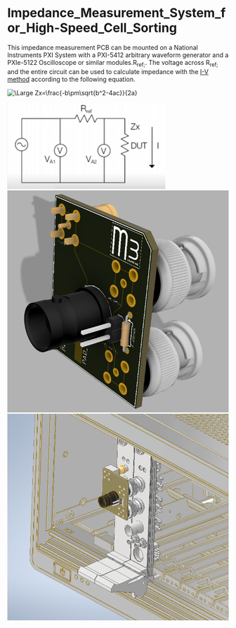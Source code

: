 # Impedance_Measurement_System_for_High-Speed_Cell_Sorting

This impedance measurement PCB can be mounted on a National Instruments PXI System with a PXI-5412 arbitrary waveform generator and a PXIe-5122 Oscilloscope or similar modules.R<sub>ref;</sub>. The voltage across R<sub>ref;</sub> and the entire circuit can be used to calculate impedance with the 
<a href="https://assets.testequity.com/te1/Documents/pdf/impedance-measurement-handbook.pdf#page=23" target="_blank">I-V method</a>
 according to the following equation.

 
![\Large Zx=\frac{-b\pm\sqrt{b^2-4ac}}{2a}](https://latex.codecogs.com/svg.latex?\Large&space;\color{white}{Z_{x}=\frac{V_{A2}}{I}=\frac{V_{A2}}{V_{A1}-V_{A2}}R_{ref})


<img src="https://github.com/m3-learning/Impedance_Measurement_System_for_High-Speed_Cell_Sorting/blob/main/renders/schematic.PNG" alt="drawing" width="360"/>

<img src="https://github.com/m3-learning/Impedance_Measurement_System_for_High-Speed_Cell_Sorting/blob/main/renders/impedance_pcb.PNG" alt="drawing" width="650"/>

<img src="https://github.com/m3-learning/Impedance_Measurement_System_for_High-Speed_Cell_Sorting/blob/main/renders/pxi_mounted_impedance.PNG" alt="drawing" width="650"/>


[1]: https://assets.testequity.com/te1/Documents/pdf/impedance-measurement-handbook.pdf#page=23